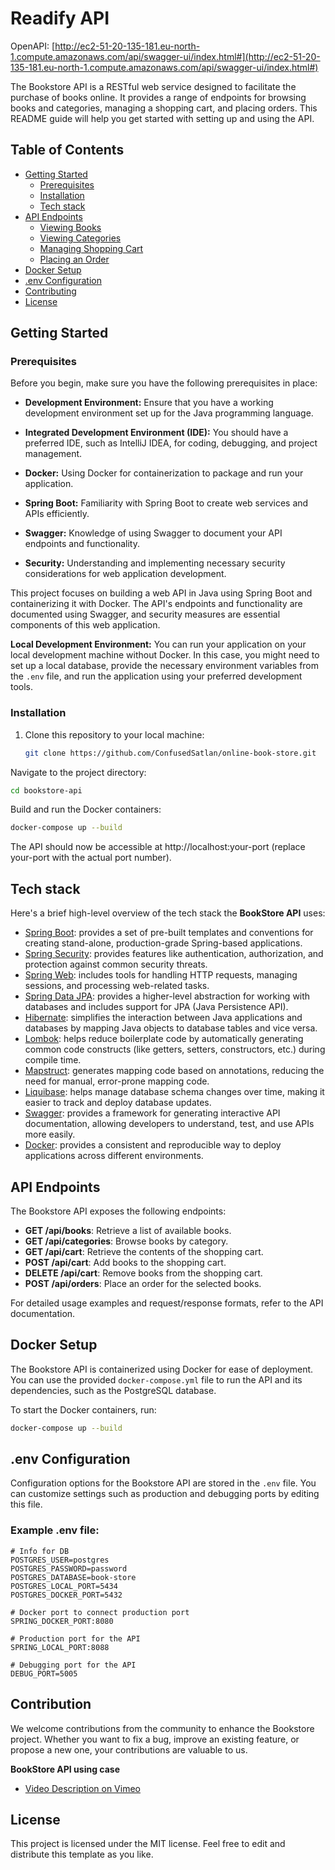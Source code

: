 # Readify API

OpenAPI: [http://ec2-51-20-135-181.eu-north-1.compute.amazonaws.com/api/swagger-ui/index.html#](http://ec2-51-20-135-181.eu-north-1.compute.amazonaws.com/api/swagger-ui/index.html#)

The Bookstore API is a RESTful web service designed to facilitate the purchase of books online. It provides a range of endpoints for browsing books and categories, managing a shopping cart, and placing orders. This README guide will help you get started with setting up and using the API.

## Table of Contents

- [Getting Started](#getting-started)
  - [Prerequisites](#prerequisites)
  - [Installation](#installation)
  - [Tech stack](#tech-stack)
- [API Endpoints](#api-endpoints)
  - [Viewing Books](#viewing-books)
  - [Viewing Categories](#viewing-categories)
  - [Managing Shopping Cart](#managing-shopping-cart)
  - [Placing an Order](#placing-an-order)
- [Docker Setup](#docker-setup)
- [.env Configuration](#env-configuration)
- [Contributing](#contributing)
- [License](#license)

## Getting Started

### Prerequisites

Before you begin, make sure you have the following prerequisites in place:

- **Development Environment:** Ensure that you have a working development environment set up for the Java programming language.

- **Integrated Development Environment (IDE):** You should have a preferred IDE, such as IntelliJ IDEA, for coding, debugging, and project management.

- **Docker:** Using Docker for containerization to package and run your application.

- **Spring Boot:** Familiarity with Spring Boot to create web services and APIs efficiently.

- **Swagger:** Knowledge of using Swagger to document your API endpoints and functionality.

- **Security:** Understanding and implementing necessary security considerations for web application development.

This project focuses on building a web API in Java using Spring Boot and containerizing it with Docker. The API's endpoints and functionality are documented using Swagger, and security measures are essential components of this web application.

**Local Development Environment:** You can run your application on your local development machine without Docker. In this case, you might need to set up a local database, provide the necessary environment variables from the `.env` file, and run the application using your preferred development tools.

### Installation

1. Clone this repository to your local machine:

   ```bash
   git clone https://github.com/ConfusedSatlan/online-book-store.git
   ```
Navigate to the project directory:

```bash 
cd bookstore-api
```

Build and run the Docker containers:

```bash
docker-compose up --build
```
The API should now be accessible at http://localhost:your-port (replace your-port with the actual port number).

## Tech stack

Here's a brief high-level overview of the tech stack the **BookStore API** uses:

- [Spring Boot](https://spring.io/projects/spring-boot): provides a set of pre-built templates and conventions for creating stand-alone, production-grade Spring-based applications.
- [Spring Security](https://docs.spring.io/spring-security/reference/index.html): provides features like authentication, authorization, and protection against common security threats.
- [Spring Web](https://spring.io/projects/spring-ws#overview): includes tools for handling HTTP requests, managing sessions, and processing web-related tasks.
- [Spring Data JPA](https://docs.spring.io/spring-data/jpa/docs/current/reference/html/): provides a higher-level abstraction for working with databases and includes support for JPA (Java Persistence API).
- [Hibernate](https://hibernate.org/): simplifies the interaction between Java applications and databases by mapping Java objects to database tables and vice versa.
- [Lombok](https://projectlombok.org/): helps reduce boilerplate code by automatically generating common code constructs (like getters, setters, constructors, etc.) during compile time.
- [Mapstruct](https://mapstruct.org/): generates mapping code based on annotations, reducing the need for manual, error-prone mapping code.
- [Liquibase](https://www.liquibase.org/): helps manage database schema changes over time, making it easier to track and deploy database updates.
- [Swagger](https://swagger.io/): provides a framework for generating interactive API documentation, allowing developers to understand, test, and use APIs more easily.
- [Docker](https://www.docker.com/): provides a consistent and reproducible way to deploy applications across different environments.

## API Endpoints

The Bookstore API exposes the following endpoints:

- **GET /api/books**: Retrieve a list of available books.
- **GET /api/categories**: Browse books by category.
- **GET /api/cart**: Retrieve the contents of the shopping cart.
- **POST /api/cart**: Add books to the shopping cart.
- **DELETE /api/cart**: Remove books from the shopping cart.
- **POST /api/orders**: Place an order for the selected books.

For detailed usage examples and request/response formats, refer to the API documentation.

## Docker Setup

The Bookstore API is containerized using Docker for ease of deployment. You can use the provided `docker-compose.yml` file to run the API and its dependencies, such as the PostgreSQL database.

To start the Docker containers, run:

```bash
docker-compose up --build
```
## .env Configuration

Configuration options for the Bookstore API are stored in the `.env` file. You can customize settings such as production and debugging ports by editing this file.

### Example .env file:

```env
# Info for DB
POSTGRES_USER=postgres
POSTGRES_PASSWORD=password
POSTGRES_DATABASE=book-store
POSTGRES_LOCAL_PORT=5434
POSTGRES_DOCKER_PORT=5432

# Docker port to connect production port
SPRING_DOCKER_PORT:8080

# Production port for the API
SPRING_LOCAL_PORT:8088

# Debugging port for the API
DEBUG_PORT=5005
```
## Contribution

We welcome contributions from the community to enhance the Bookstore project. Whether you want to fix a bug, improve an existing feature, or propose a new one, your contributions are valuable to us.

**BookStore API using case**
- [Video Description on Vimeo](https://vimeo.com/870006994/6d32681cac?share=copy)

## License

This project is licensed under the MIT license. Feel free to edit and distribute this template as you like.
